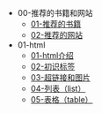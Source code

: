 <!-- docs/_sidebar.md -->
<!-- 侧边栏目录 -->

* 00-推荐的书籍和网站
  * [01-推荐的书籍](00-推荐的书籍和网站/01-推荐的书籍)
  * [02-推荐的网站](00-推荐的书籍和网站/02-推荐的网站)
* 01-html
  * [01-html介绍](01-html/01-html介绍.md)
  * [02-初识标签](01-html/02-初识标签.md)
  * [03-超链接和图片](01-html/03-超链接和图片.md)
  * [04-列表（list）](01-html/04-列表（list）.md)
  * [05-表格（table）](01-html/05-表格（table）.md)